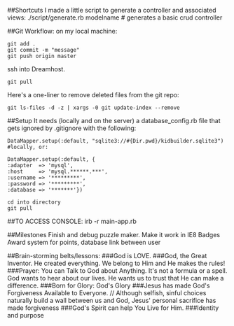 ##Shortcuts
I made a little script to generate a controller and associated views:
./script/generate.rb modelname # generates a basic crud controller

##Git Workflow:
on my local machine:
	
	git add .
	git commit -m "message"
	git push origin master

ssh into Dreamhost.

	git pull

Here's a one-liner to remove deleted files from the git repo:
	
	git ls-files -d -z | xargs -0 git update-index --remove

##Setup
It needs (locally and on the server) a database_config.rb file that gets ignored by .gitignore with the following:
	
	DataMapper.setup(:default, "sqlite3://#{Dir.pwd}/kidbuilder.sqlite3") #locally, or:

	DataMapper.setup(:default, {
    :adapter  => 'mysql',
    :host     => 'mysql.******.***',
    :username => '*********',
    :password => '*********',
    :database => '*******'})

	cd into directory
	git pull

##TO ACCESS CONSOLE:
	irb -r main-app.rb


##Milestones
Finish and debug puzzle maker. Make it work in IE8
Badges
Award system  for points, 
database link between user

##Brain-storming belts/lessons:
###God is LOVE.
###God, the Great Inventor.
He created everything.
We belong to Him and He makes the rules!
###Prayer: You can Talk to God about Anything.
It's not a formula or a spell. God wants to hear about our lives.
He wants us to trust that He can make a difference.
###Born for Glory: God's Glory
###Jesus has made God's Forgiveness Available to Everyone. // 
Although selfish, sinful choices naturally build a wall between us and God, Jesus' personal sacrifice has made forgiveness 
###God's Spirit can help You Live for Him.
###Identity and purpose
